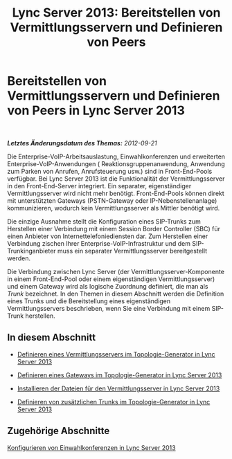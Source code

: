 ﻿---
title: 'Lync Server 2013: Bereitstellen von Vermittlungsservern und Definieren von Peers'
TOCTitle: Bereitstellen von Vermittlungsservern und Definieren von Peers
ms:assetid: a684f1da-6671-4011-adf6-2db49e2528e2
ms:mtpsurl: https://technet.microsoft.com/de-de/library/Gg412780(v=OCS.15)
ms:contentKeyID: 49294993
ms.date: 05/19/2016
mtps_version: v=OCS.15
ms.translationtype: HT
---

# Bereitstellen von Vermittlungsservern und Definieren von Peers in Lync Server 2013

 

_**Letztes Änderungsdatum des Themas:** 2012-09-21_

Die Enterprise-VoIP-Arbeitsauslastung, Einwahlkonferenzen und erweiterten Enterprise-VoIP-Anwendungen ( Reaktionsgruppenanwendung, Anwendung zum Parken von Anrufen, Anrufsteuerung usw.) sind in Front-End-Pools verfügbar. Bei Lync Server 2013 ist die Funktionalität der Vermittlungsserver in den Front-End-Server integriert. Ein separater, eigenständiger Vermittlungsserver wird nicht mehr benötigt. Front-End-Pools können direkt mit unterstützten Gateways (PSTN-Gateway oder IP-Nebenstellenanlage) kommunizieren, wodurch kein Vermittlungsserver als Mittler benötigt wird.

Die einzige Ausnahme stellt die Konfiguration eines SIP-Trunks zum Herstellen einer Verbindung mit einem Session Border Controller (SBC) für einen Anbieter von Internettelefoniediensten dar. Zum Herstellen einer Verbindung zischen Ihrer Enterprise-VoIP-Infrastruktur und dem SIP-Trunkinganbieter muss ein separater Vermittlungsserver bereitgestellt werden.

Die Verbindung zwischen Lync Server (der Vermittlungsserver-Komponente in einem Front-End-Pool oder einem eigenständigen Vermittlungsserver) und einem Gateway wird als logische Zuordnung definiert, die man als *Trunk* bezeichnet. In den Themen in diesem Abschnitt werden die Definition eines Trunks und die Bereitstellung eines eigenständigen Vermittlungsservers beschrieben, wenn Sie eine Verbindung mit einem SIP-Trunk herstellen.

## In diesem Abschnitt

  - [Definieren eines Vermittlungsservers im Topologie-Generator in Lync Server 2013](lync-server-2013-define-a-mediation-server-in-topology-builder.md)

  - [Definieren eines Gateways im Topologie-Generator in Lync Server 2013](lync-server-2013-define-a-gateway-in-topology-builder.md)

  - [Installieren der Dateien für den Vermittlungsserver in Lync Server 2013](lync-server-2013-install-the-files-for-mediation-server.md)

  - [Definieren von zusätzlichen Trunks im Topologie-Generator in Lync Server 2013](lync-server-2013-define-additional-trunks-in-topology-builder.md)

## Zugehörige Abschnitte

[Konfigurieren von Einwahlkonferenzen in Lync Server 2013](lync-server-2013-configuring-dial-in-conferencing.md)

